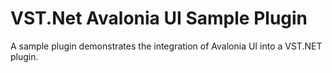 ﻿# VST.Net Avalonia UI Sample Plugin

A sample plugin demonstrates the integration of Avalonia UI into a VST.NET plugin.

